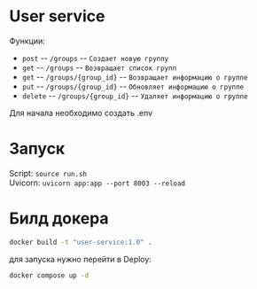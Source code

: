 # User service
Функции:
 - `post` -- `/groups` -- `Создает новую группу`
 - `get` -- `/groups` -- `Возвращает список групп`
 - `get` -- `/groups/{group_id}` -- `Возвращает информацию о группе`
 - `put` -- `/groups/{group_id}` -- `Обновляет информацию о группе`
 - `delete` -- `/groups/{group_id}` -- `Удаляет информацию о группе`


Для начала необходимо создать .env

# Запуск
Script: `source run.sh`\
Uvicorn: `uvicorn app:app --port 8003 --reload`

# Билд докера
```bash
docker build -t "user-service:1.0" .
```

для запуска нужно перейти в Deploy:
```bash
docker compose up -d
```